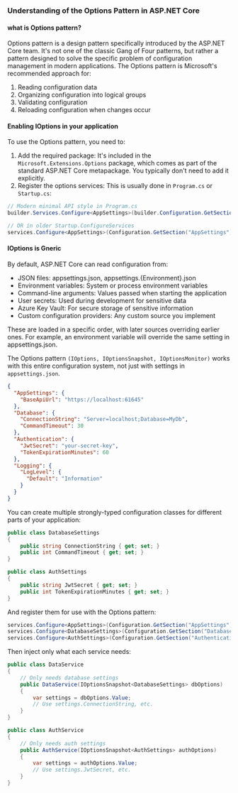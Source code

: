 ### Understanding of the Options Pattern in ASP.NET Core

#### what is Options pattern?

Options pattern is a design pattern specifically introduced by the ASP.NET Core team. It's not one of the classic Gang of Four patterns, but rather a pattern designed to solve the specific problem of configuration management in modern applications.
The Options pattern is Microsoft's recommended approach for:

1. Reading configuration data
2. Organizing configuration into logical groups
3. Validating configuration
4. Reloading configuration when changes occur

#### Enabling IOptions in your application

To use the Options pattern, you need to:

1. Add the required package: It's included in the `Microsoft.Extensions.Options` package, which comes as part of the standard ASP.NET Core metapackage. You typically don't need to add it explicitly.
2. Register the options services: This is usually done in `Program.cs` or `Startup.cs`:

```csharp
// Modern minimal API style in Program.cs
builder.Services.Configure<AppSettings>(builder.Configuration.GetSection("AppSettings"));

// OR in older Startup.ConfigureServices
services.Configure<AppSettings>(Configuration.GetSection("AppSettings"));
```

#### IOptions is Gneric

By default, ASP.NET Core can read configuration from:

- JSON files: appsettings.json, appsettings.{Environment}.json
- Environment variables: System or process environment variables
- Command-line arguments: Values passed when starting the application
- User secrets: Used during development for sensitive data
- Azure Key Vault: For secure storage of sensitive information
- Custom configuration providers: Any custom source you implement

These are loaded in a specific order, with later sources overriding earlier ones. For example, an environment variable will override the same setting in appsettings.json.

The Options pattern `(IOptions, IOptionsSnapshot, IOptionsMonitor)` works with this entire configuration system, not just with settings in `appsettings.json`.

```json
{
  "AppSettings": {
    "BaseApiUrl": "https://localhost:61645"
  },
  "Database": {
    "ConnectionString": "Server=localhost;Database=MyDb",
    "CommandTimeout": 30
  },
  "Authentication": {
    "JwtSecret": "your-secret-key",
    "TokenExpirationMinutes": 60
  },
  "Logging": {
    "LogLevel": {
      "Default": "Information"
    }
  }
}
```

You can create multiple strongly-typed configuration classes for different parts of your application:

```csharp
public class DatabaseSettings
{
    public string ConnectionString { get; set; }
    public int CommandTimeout { get; set; }
}

public class AuthSettings
{
    public string JwtSecret { get; set; }
    public int TokenExpirationMinutes { get; set; }
}
```

And register them for use with the Options pattern:

```csharp
services.Configure<AppSettings>(Configuration.GetSection("AppSettings"));
services.Configure<DatabaseSettings>(Configuration.GetSection("Database"));
services.Configure<AuthSettings>(Configuration.GetSection("Authentication"));
```

Then inject only what each service needs:

```csharp
public class DataService
{
    // Only needs database settings
    public DataService(IOptionsSnapshot<DatabaseSettings> dbOptions)
    {
        var settings = dbOptions.Value;
        // Use settings.ConnectionString, etc.
    }
}

public class AuthService
{
    // Only needs auth settings
    public AuthService(IOptionsSnapshot<AuthSettings> authOptions)
    {
        var settings = authOptions.Value;
        // Use settings.JwtSecret, etc.
    }
}
```
